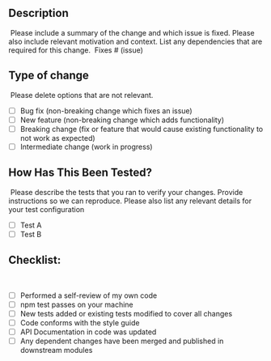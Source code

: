 ## Description

​
Please include a summary of the change and which issue is fixed. Please also include relevant motivation and context. List any dependencies that are required for this change.
​
Fixes # (issue)
​

## Type of change

​
Please delete options that are not relevant.
​

- [ ] Bug fix (non-breaking change which fixes an issue)
- [ ] New feature (non-breaking change which adds functionality)
- [ ] Breaking change (fix or feature that would cause existing functionality to not work as expected)
- [ ] Intermediate change (work in progress)
      ​

## How Has This Been Tested?

​
Please describe the tests that you ran to verify your changes. Provide instructions so we can reproduce. Please also list any relevant details for your test configuration
​

- [ ] Test A
- [ ] Test B
      ​

## Checklist:

​

- [ ] Performed a self-review of my own code
- [ ] npm test passes on your machine
- [ ] New tests added or existing tests modified to cover all changes
- [ ] Code conforms with the style guide
- [ ] API Documentation in code was updated
- [ ] Any dependent changes have been merged and published in downstream modules
